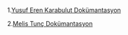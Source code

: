 1.[Yusuf Eren Karabulut Dokümantasyon](https://app.gitbook.com/o/vTiFH2GLctCnEhKJ3uXm/s/vl58gk48mlDHlQ2AF3V9/gelistirici-dokumani/gereksinim-listesi)

2.[Melis Tunç Dokümantasyon](https://app.gitbook.com/o/mM19vKeCoJEBSpFvd3jJ/s/CxYM9C0YeAVcCKoI5Fiu/)

